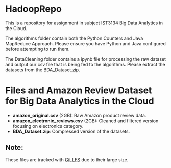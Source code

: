# HadoopRepo
This is a repository for assignment in subject IST3134 Big Data Analytics in the Cloud.

The algorithms folder contain both the Python Counters and Java MapReduce Approach.
Please ensure you have Python and Java configured before attempting to run them.

The DataCleaning folder contains a ipynb file for processing the raw dataset and output our csv file that is being fed to the algorithms. Please extract the datasets from the BDA_Dataset.zip. 

# Files and Amazon Review Dataset for Big Data Analytics in the Cloud

- **amazon_original.csv** (2GB): Raw Amazon product review data.
- **amazon_electronic_reviews.csv** (2GB): Cleaned and filtered version focusing on electronics category.
- **BDA_Dataset.zip**: Compressed version of the datasets.

## Note:
These files are tracked with [Git LFS](https://git-lfs.github.com/) due to their large size.

